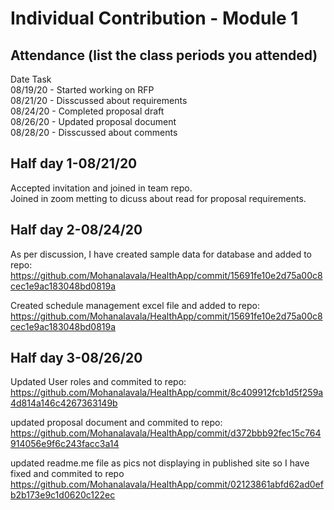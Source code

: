 # Individual Contribution - Module 1

## Attendance (list the class periods you attended)

  Date	       Task  
08/19/20 - Started working on RFP  
08/21/20 - Disscussed about requirements  
08/24/20 - Completed proposal draft  
08/26/20 - Updated proposal document  
08/28/20 - Disscussed about comments  

 ## Half day 1-08/21/20

 Accepted invitation and joined in team repo.  
 Joined in zoom metting to dicuss about read for proposal requirements.

 ## Half day 2-08/24/20

 As per discussion, I have created sample data for database and added to repo:
 https://github.com/Mohanalavala/HealthApp/commit/15691fe10e2d75a00c8cec1e9ac183048bd0819a

 Created schedule management excel file and added to repo:
https://github.com/Mohanalavala/HealthApp/commit/15691fe10e2d75a00c8cec1e9ac183048bd0819a

 ## Half day 3-08/26/20

Updated User roles and commited to repo:
https://github.com/Mohanalavala/HealthApp/commit/8c409912fcb1d5f259a4d814a146c4267363149b

updated proposal document and commited to repo:
https://github.com/Mohanalavala/HealthApp/commit/d372bbb92fec15c764914056e9f6c243facc3a14

updated readme.me file as pics not displaying in published site so I have fixed and commited to repo
https://github.com/Mohanalavala/HealthApp/commit/02123861abfd62ad0efb2b173e9c1d0620c122ec

